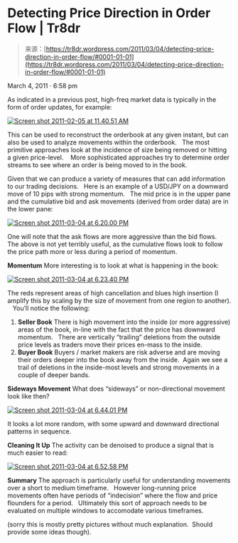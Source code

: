 <!--yml
category: 未分类
date: 2024-05-18 15:30:11
-->

# Detecting Price Direction in Order Flow | Tr8dr

> 来源：[https://tr8dr.wordpress.com/2011/03/04/detecting-price-direction-in-order-flow/#0001-01-01](https://tr8dr.wordpress.com/2011/03/04/detecting-price-direction-in-order-flow/#0001-01-01)

March 4, 2011 · 6:58 pm

As indicated in a previous post, high-freq market data is typically in the form of order updates, for example:

[![](img/e31bcd48dc240928d32434fc87bb1749.png "Screen shot 2011-02-05 at 11.40.51 AM")](https://tr8dr.wordpress.com/wp-content/uploads/2011/02/screen-shot-2011-02-05-at-11-40-51-am.png)

This can be used to reconstruct the orderbook at any given instant, but can also be used to analyze movements within the orderbook.   The most primitive approaches look at the incidence of size being removed or hitting a given price-level.    More sophisticated approaches try to determine order streams to see where an order is being moved to in the book.

Given that we can produce a variety of measures that can add information to our trading decisions.   Here is an example of a USD/JPY on a downward move of 10 pips with strong momentum.   The mid price is in the upper pane and the cumulative bid and ask movements (derived from order data) are in the lower pane:

[![](img/1da5c0bf6cf4aedc43dd9cb4e56e62dd.png "Screen shot 2011-03-04 at 6.20.00 PM")](https://tr8dr.wordpress.com/wp-content/uploads/2011/03/screen-shot-2011-03-04-at-6-20-00-pm.png)

One will note that the ask flows are more aggressive than the bid flows.   The above is not yet terribly useful, as the cumulative flows look to follow the price path more or less during a period of momentum.

**Momentum**
More interesting is to look at what is happening in the book:

[![](img/0e9751c391dd533fde9f54bd8cde3213.png "Screen shot 2011-03-04 at 6.23.40 PM")](https://tr8dr.wordpress.com/wp-content/uploads/2011/03/screen-shot-2011-03-04-at-6-23-40-pm.png)

The reds represent areas of high cancellation and blues high insertion (I amplify this by scaling by the size of movement from one region to another).    You’ll notice the following:

1.  **Seller Book** There is high movement into the inside (or more aggressive) areas of the book, in-line with the fact that the price has downward momentum.   There are vertically “trailing” deletions from the outside price levels as traders move their prices en-mass to the inside.
2.  **Buyer Book** Buyers / market makers are risk adverse and are moving their orders deeper into the book away from the inside.  Again we see a trail of deletions in the inside-most levels and strong movements in a couple of deeper bands.

**Sideways Movement** What does “sideways” or non-directional movement look like then?

[![](img/48e71a66c418835c540fd316d7f7cae2.png "Screen shot 2011-03-04 at 6.44.01 PM")](https://tr8dr.wordpress.com/wp-content/uploads/2011/03/screen-shot-2011-03-04-at-6-44-01-pm.png)

It looks a lot more random, with some upward and downward directional patterns in sequence.

**Cleaning It Up**
The activity can be denoised to produce a signal that is much easier to read:

[![](img/57c12c20721afcbc50cfff7643f1be21.png "Screen shot 2011-03-04 at 6.52.58 PM")](https://tr8dr.wordpress.com/wp-content/uploads/2011/03/screen-shot-2011-03-04-at-6-52-58-pm.png)

**Summary**
The approach is particularly useful for understanding movements over a short to medium timeframe.   However long-running price movements often have periods of “indecision” where the flow and price flounders for a period.   Ultimately this sort of approach needs to be evaluated on multiple windows to accomodate various timeframes.

(sorry this is mostly pretty pictures without much explanation.  Should provide some ideas though).